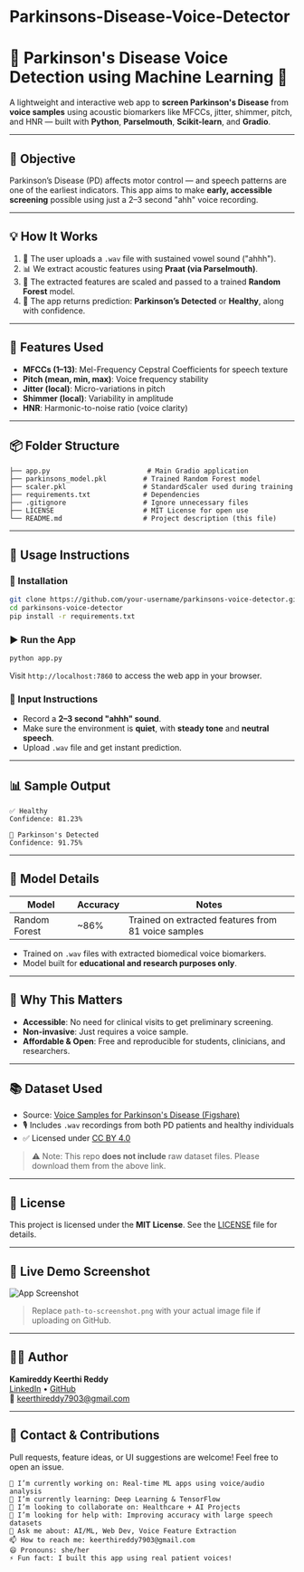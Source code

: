 # Parkinsons-Disease-Voice-Detector

# 🧠 Parkinson's Disease Voice Detection using Machine Learning 🎤

A lightweight and interactive web app to **screen Parkinson's Disease** from **voice samples** using acoustic biomarkers like MFCCs, jitter, shimmer, pitch, and HNR — built with **Python**, **Parselmouth**, **Scikit-learn**, and **Gradio**.

---

## 🎯 Objective
Parkinson’s Disease (PD) affects motor control — and speech patterns are one of the earliest indicators. This app aims to make **early, accessible screening** possible using just a 2–3 second "ahh" voice recording.

---

## 💡 How It Works
1. 🎤 The user uploads a `.wav` file with sustained vowel sound ("ahhh").
2. 📊 We extract acoustic features using **Praat (via Parselmouth)**.
3. 🤖 The extracted features are scaled and passed to a trained **Random Forest** model.
4. 🧠 The app returns prediction: **Parkinson’s Detected** or **Healthy**, along with confidence.

---

## 🧪 Features Used
- **MFCCs (1–13)**: Mel-Frequency Cepstral Coefficients for speech texture
- **Pitch (mean, min, max)**: Voice frequency stability
- **Jitter (local)**: Micro-variations in pitch
- **Shimmer (local)**: Variability in amplitude
- **HNR**: Harmonic-to-noise ratio (voice clarity)

---

## 📦 Folder Structure

```
├── app.py                        # Main Gradio application
├── parkinsons_model.pkl         # Trained Random Forest model
├── scaler.pkl                   # StandardScaler used during training
├── requirements.txt             # Dependencies
├── .gitignore                   # Ignore unnecessary files
├── LICENSE                      # MIT License for open use
└── README.md                    # Project description (this file)
```

---

## 🚀 Usage Instructions

### 🔧 Installation
```bash
git clone https://github.com/your-username/parkinsons-voice-detector.git
cd parkinsons-voice-detector
pip install -r requirements.txt
```

### ▶️ Run the App
```bash
python app.py
```
Visit `http://localhost:7860` to access the web app in your browser.

### 🎤 Input Instructions
- Record a **2–3 second "ahhh" sound**.
- Make sure the environment is **quiet**, with **steady tone** and **neutral speech**.
- Upload `.wav` file and get instant prediction.

---

## 📊 Sample Output
```text
✅ Healthy
Confidence: 81.23%
```
```text
🧠 Parkinson's Detected
Confidence: 91.75%
```

---

## 🤖 Model Details
| Model         | Accuracy | Notes                                |
|---------------|----------|--------------------------------------|
| Random Forest | ~86%     | Trained on extracted features from 81 voice samples |

- Trained on `.wav` files with extracted biomedical voice biomarkers.
- Model built for **educational and research purposes only**.

---

## 🧠 Why This Matters
- **Accessible**: No need for clinical visits to get preliminary screening.
- **Non-invasive**: Just requires a voice sample.
- **Affordable & Open**: Free and reproducible for students, clinicians, and researchers.

---

## 📚 Dataset Used
- Source: [Voice Samples for Parkinson's Disease (Figshare)](https://figshare.com/articles/dataset/Voice_Samples_for_Patients_with_Parkinson_s_Disease_and_Healthy_Controls/23849127)
- 🎙️ Includes `.wav` recordings from both PD patients and healthy individuals
- ✅ Licensed under [CC BY 4.0](https://creativecommons.org/licenses/by/4.0/)

> ⚠️ Note: This repo **does not include** raw dataset files. Please download them from the above link.

---

## 📄 License
This project is licensed under the **MIT License**. See the [LICENSE](LICENSE) file for details.

---

## 🔗 Live Demo Screenshot
![App Screenshot](<img width="1875" height="892" alt="image" src="https://github.com/user-attachments/assets/1ef76e3a-b7df-4362-b06d-ef26be9154de" />
)

> Replace `path-to-screenshot.png` with your actual image file if uploading on GitHub.

---

## 🧑‍💻 Author
**Kamireddy Keerthi Reddy**  
[LinkedIn](https://www.linkedin.com/in/keerthi-reddy-a2571927a/) • [GitHub](https://github.com/Keerthi7903)  
📧 keerthireddy7903@gmail.com


---

## 💬 Contact & Contributions
Pull requests, feature ideas, or UI suggestions are welcome! Feel free to open an issue.

```
🔭 I’m currently working on: Real-time ML apps using voice/audio analysis
🌱 I’m currently learning: Deep Learning & TensorFlow
👯 I’m looking to collaborate on: Healthcare + AI Projects
🤔 I’m looking for help with: Improving accuracy with large speech datasets
💬 Ask me about: AI/ML, Web Dev, Voice Feature Extraction
📫 How to reach me: keerthireddy7903@gmail.com
😄 Pronouns: she/her
⚡ Fun fact: I built this app using real patient voices!
```


